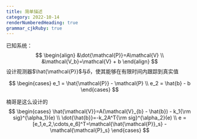 ```yaml
---
title: 简单描述
category: 2022-10-14
renderNumberedHeading: true
grammar_cjkRuby: true
---
```



已知系统：
$$
\begin{align}
&\dot{\mathcal{P}}=A\mathcal{V} \\
&\mathcal{V_b}=\mathcal{V} + b
\end{align}
$$
设计观测器$\hat{\mathcal{P}}$与$\hat{b}$，使其能够在有限时间内跟踪到真实值

$$
\begin{cases}
e_1 = \hat{\mathcal{P}} - \mathcal{P} \\
e_2 = \hat{b} - b
\end{cases}
$$

楠哥是这么设计的
$$
\begin{cases}
\hat{\mathcal{V}}=A(\mathcal{V}_{b} - \hat{b}) - k_1{\rm sig}^{\alpha_1}(e) \\
\dot{\hat{b}}=-k_2A^T{\rm sig}^{\alpha_2}(e) \\
e = [e_1,e_2,\cdots,e_6]^T=\mathcal{\hat{\mathcal{P}}_s} - \mathcal{\mathcal{P}_s}
\end{cases}
$$
